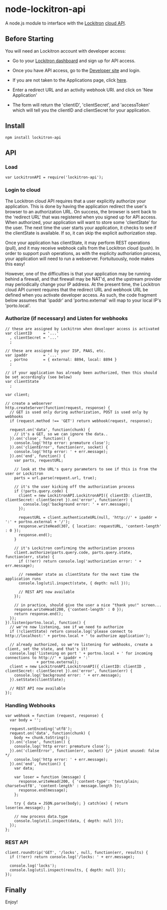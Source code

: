 node-lockitron-api
=================

A node.js module to interface with the [Lockitron](https://lockitron.com)
[cloud API](https://api.lockitron.com/).


Before Starting
---------------
You will need an Lockitron account with developer access:

- Go to your [Lockitron dashboard](https:/lockitron.com/dashboard) and sign up for API access.

- Once you have API access, go to the [Developer site](https://api.lockitron.com) and  login.

- If you are not taken to the Applications page, click [here](https://api.lockitron.com/v1/oauth/applications).

- Enter a redirect URL and an activity webhook URI.
and click on 'New Application'

- The form will return the 'clientID', 'clientSecret', and 'accessToken'
which will tell you the clientID and clientSecret for your application.


Install
-------

    npm install lockitron-api

API
---

### Load

    var LockitronAPI = require('lockitron-api');

### Login to cloud

The Lockitron cloud API requires that a user explicitly authorize your application.
This is done by having the application redirect the user's browser to an authorization URL.
On success, the browser is sent back to the 'redirect URL' that was registered when you signed up for API access.
When authorized,
your application will want to store some 'clientState' for the user.
The next time the user starts your application,
it checks to see if the clientState is available.
If so, it can skip the explicit authorization step.

Once your application has clientState, 
it may perform REST operations (pull), and it may receive webhook calls from the Lockitron cloud (push).
In order to support push operations,
as with the explicity authoriation process,
your application will need to run a webserver.
Fortuituously, node makes this easy!

However,
one of the difficulties is that your application may be running behind a firewall,
and that firewall may be NAT'd,
and the upstream provider may periodically change your IP address.
At the present time,
the Lockitron cloud API current requires that the redirect URL and webhook URL be defined when you activate developer access.
As such,
the code fragment below assumes that 'ipaddr' and 'portno.external' will map to your local IP's 'porto.local'.


### Authorize (if necessary) and Listen for webhooks

    // these are assigned by Lockitron when developer access is activated
    var clientID     = '...'
      , clientSecret = '...'
      ;

    // these are assigned by your ISP, PAAS, etc.
    var ipaddr       = '...'
      , portno       = { external: 8894, local: 8894 }
      ;

    // if your application has already been authorized, then this should be set accordingly (see below)
    var clientState
      ;

    var client;

    // create a webserver
    http.createServer(function(request, response) {
      // GET is used only during authorization, POST is used only by webhooks
      if (request.method !== 'GET') return webhook(request, response);

      request.on('data', function(chunk) {
        // it's a GET, so we can ignore the data..
      }).on('close', function() {
        console.log('http error: premature close');
      }).on('clientError', function(err, socket) {
        console.log('http error: ' + err.message);
      }).on('end', function() {
        var parts, requestURL;

        // look at the URL's query parameters to see if this is from the user or Lockitron
        parts = url.parse(request.url, true);

        // it's the user kicking off the authorization process
        if (!parts.query.code) {
          client = new LockitronAPI.LockitronAPI({ clientID: clientID, clientSecret: clientSecret }).on('error', function(err) {
            console.log('background error: ' + err.message);
          });

          requestURL = client.authenticateURL(null, 'http://' + ipaddr + ':' + portno.external + '/');
          response.writeHead(307, { location: requestURL, 'content-length' : 0 });
          response.end();
        }

        // it's Lockitron confirming the authorization process
        client.authorize(parts.query.code, parts.query.state, function(err, state) {
          if (!!err) return console.log('authorization error: ' + err.message);

          // remember state as clientState for the next time the application runs
          console.log(util.inspect(state, { depth: null }));

          // REST API now available
        });

        // in practice, should give the user a nice "thank you!" screen...
        response.writeHead(200, {'content-length' : 0 });
        return response.end();
      });
    }).listen(portno.local, function() {
      // we're now listening, see if we need to authorize
      if (!clientState) return console.log('please connect to http://localhost:' + portno.local + ' to authorize application');

      // already authorized, so we're listening for webhooks, create a client, set the state, and that's it!
      console.log('listening on port ' + portno.local + ' for incoming connections to http://' + ipaddr + ':'
                  + portno.external);
      client = new LockitronAPI.LockitronAPI({ clientID: clientID , clientSecret: clientSecret }).on('error', function(err) {
        console.log('background error: ' + err.message);
      }).setState(clientState);

      // REST API now available
    });

### Handling Webhooks

    var webhook = function (request, response) {
      var body = '';
    
      request.setEncoding('utf8');
      request.on('data', function(chunk) {
        body += chunk.toString();
      }).on('close', function() {
        console.log('http error: premature close');
      }).on('clientError', function(err, socket) {/* jshint unused: false */
        console.log('http error: ' + err.message);
      }).on('end', function() {
        var data;

        var loser = function (message) {
          response.writeHead(200, { 'content-type': 'text/plain; charset=utf8', 'content-length' : message.length });
          response.end(message);
        };

        try { data = JSON.parse(body); } catch(ex) { return loser(ex.message); }

        // now process data.type
        console.log(util.inspect(data, { depth: null }));
      });
    };

### REST API

    client.roundtrip('GET', '/locks', null, function(err, results) {
      if (!!err) return console.log('/locks: ' + err.message);

      console.log('locks');
      console.log(util.inspect(results, { depth: null }));
    });

Finally
-------

Enjoy!
